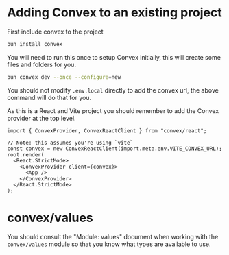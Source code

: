 
# Adding Convex to an existing project

First include convex to the project

```bash
bun install convex
```

You will need to run this once to setup Convex initially, this will create some files and folders for you.

```bash
bun convex dev --once --configure=new
```

You should not modify `.env.local` directly to add the convex url, the above command will do that for you.

As this is a React and Vite project you should remember to add the Convex provider at the top level.

```tsx
import { ConvexProvider, ConvexReactClient } from "convex/react";

// Note: this assumes you're using `vite`
const convex = new ConvexReactClient(import.meta.env.VITE_CONVEX_URL);
root.render(
  <React.StrictMode>
    <ConvexProvider client={convex}>
      <App />
    </ConvexProvider>
  </React.StrictMode>
);
```

# convex/values

You should consult the "Module: values" document when working with the `convex/values` module so that you know what types are available to use.